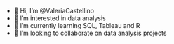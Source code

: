 - 👋 Hi, I’m @ValeriaCastellino
- 👀 I’m interested in data analysis
- 🌱 I’m currently learning SQL, Tableau and R
- 💞️ I’m looking to collaborate on data analysis projects

<!---
ValeriaCastellino/ValeriaCastellino is a ✨ special ✨ repository because its `README.md` (this file) appears on your GitHub profile.
You can click the Preview link to take a look at your changes.
--->
